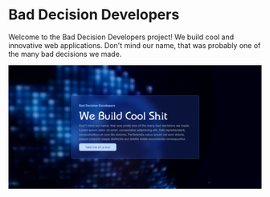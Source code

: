 # Bad Decision Developers

Welcome to the Bad Decision Developers project! We build cool and innovative web applications. Don't mind our name, that was probably one of the many bad decisions we made.

[![Project Preview](./public/images/banner.png)](https://bad-dd.vercel.app)

